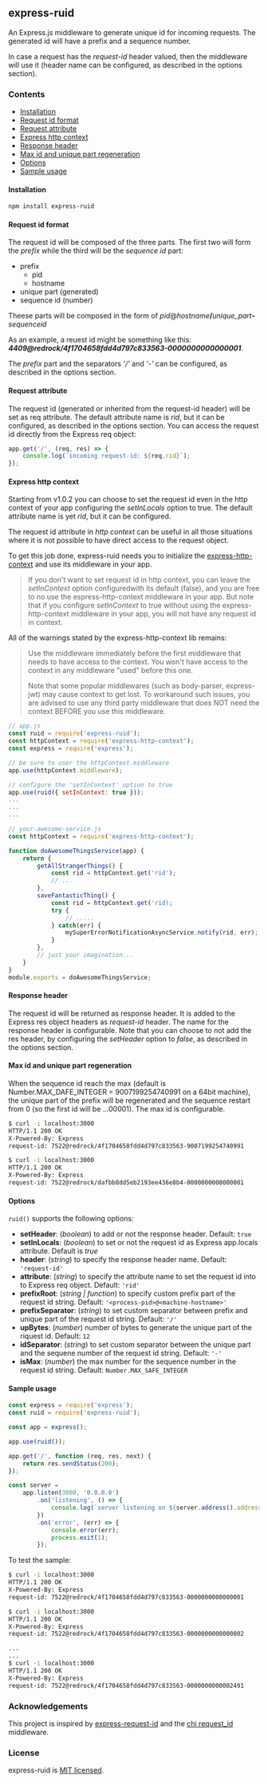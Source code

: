 ## express-ruid

An Express.js middleware to generate unique id for incoming requests. The generated id will have a prefix and a sequence number.

In case a request has the _request-id_ header valued, then the middleware will use it (header name can be configured, as described in the options section).

### Contents
* [Installation](#installation)
* [Request id format](#request-id-format)
* [Request attribute](#request-attribute)
* [Express http context](#Express-http-context)
* [Response header](#response-header)
* [Max id and unique part regeneration](#max-id-and-unique-part-regeneration)
* [Options](#options)
* [Sample usage](#sample-usage)

#### Installation
```bash
npm install express-ruid
```
#### Request id format
The request id will be composed of the three parts. The first two will form the _prefix_ while the third will be the _sequence id_ part:
* prefix
    * pid
    * hostname
* unique part (generated)
* sequence id (number)

Theese parts will be composed in the form of _pid_@_hostname_**/**_unique_part_**-**_sequenceid_

As an example, a reuest id might be something like this: _**4409@redrock/4f1704658fdd4d797c833563-0000000000000001**_.

The _prefix_ part and the separators _'/'_ and _'-'_ can be configured, as described in the options section.

#### Request attribute
The request id (generated or inherited from the request-id header) will be set as req attribute. The default attribute name is _rid_, but it can be configured, as described in the options section.
You can access the request id directly from the Express req object:
```js
app.get('/', (req, res) => {
    console.log(`incoming request-id: ${req.rid}`);
});
```

#### Express http context
Starting from v1.0.2 you can choose to set the request id even in the http context of your app configuring the _setInLocals_ option to true. The default attribute name is yet _rid_, but it can be configured.

The request id attribute in _http context_ can be useful in all those situations where it is not possible to have direct access to the request object.

To get this job done, express-ruid needs you to initialize the [express-http-context](https://www.npmjs.com/package/express-http-context) and use its middleware in your app.

> If you don't want to set request id in http context, you can leave the _setInContext_ option configuredwith its default (false), and you are free to no use the espress-http-context middleware in your app.
>But note that if you configure _setInContext_ to true without using the express-http-context middleware in your app, you will not have any request id in context.

All of the warnings stated by the express-http-context lib remains:

> Use the middleware immediately before the first middleware that needs to have access to the context. You won't have access to the context in any middleware "used" before this one.
>
>Note that some popular middlewares (such as body-parser, express-jwt) may cause context to get lost. To workaround such issues, you are advised to use any third party middleware that does NOT need the context BEFORE you use this middleware.

```js
// app.js
const ruid = require('express-ruid');
const httpContext = require('express-http-context');
const express = require('express');

// be sure to user the httpContext.middleware
app.use(httpContext.middleware);

// configure the 'setInContext' option to true
app.use(ruid({ setInContext: true }));
...
...
...

// your-awesome-service.js
const httpContext = require('express-http-context');

function doAwesomeThingsService(app) {
    return {
        getAllStrangerThings() {
            const rid = httpContext.get('rid');
            // ...
        },
        saveFantasticThing() {
            const rid = httpContext.get('rid);
            try {
                // .....
            } catch(err) {
                mySuperErrorNotificationAsyncService.notify(rid, err);
            }
        },
        // just your imagination...
    }
}
module.exports = doAwesomeThingsService;
```

#### Response header
The request id will be returned as response header. It is added to the Express res object headers as _request-id_ header. The name for the response header is configurable.
Note that you can choose to not add the res header, by configuring the _setHeader_ option to _false_, as described in the options section.

#### Max id and unique part regeneration
When the sequence id reach the max (default is Number.MAX_DAFE_INTEGER = 9007199254740991 on a 64bit machine), the unique part of the prefix will be regenerated and the sequence restart from 0 (so the first id will be ...00001).
The max id is configurable.
```bash
$ curl -i localhost:3000
HTTP/1.1 200 OK
X-Powered-By: Express
request-id: 7522@redrock/4f1704658fdd4d797c833563-9007199254740991

$ curl -i localhost:3000
HTTP/1.1 200 OK
X-Powered-By: Express
request-id: 7522@redrock/dafbb8dd5eb2193ee436e8b4-0000000000000001

```
#### Options
```ruid()``` supports the following options:
* **setHeader**: (_boolean_) to add or not the response header. Default: `true`
* **setInLocals**: (_boolean_) to set or not the request id as Express app.locals attribute. Default is _true_
* **header**: (_string_) to specify the response header name. Default: `'request-id'`
* **attribute**: (_string_) to specify the attribute name to set the request id into to Express req object. Default: `'rid'`
* **prefixRoot**: (_string | function_) to specify custom prefix part of the request id string. Default: `'<process-pid>@<machine-hostname>'`
* **prefixSeparator**: (_string_) to set custom separator between prefix and unique part of the request id string. Default: `'/'`
* **upBytes**: (_number_) number of bytes to generate the unique part of the riquest id. Default: `12`
* **idSeparator**: (_string_) to set custom separator between the unique part and the sequene number of the request id string. Default: `'-'`
* **isMax**: (_number_) the max number for the sequence number in the request id string. Default: `Number.MAX_SAFE_INTEGER`

#### Sample usage
```js
const express = require('express');
const ruid = require('express-ruid');

const app = express();

app.use(ruid());

app.get('/', function (req, res, next) {
    return res.sendStatus(200);
});

const server =
    app.listen(3000, '0.0.0.0')
        .on('listening', () => {
            console.log(`server listening on ${server.address().address}:${server.address().port}`);
        })
        .on('error', (err) => {
            console.error(err);
            process.exit(1);
        });
```

To test the sample:
```bash
$ curl -i localhost:3000
HTTP/1.1 200 OK
X-Powered-By: Express
request-id: 7522@redrock/4f1704658fdd4d797c833563-0000000000000001

$ curl -i localhost:3000
HTTP/1.1 200 OK
X-Powered-By: Express
request-id: 7522@redrock/4f1704658fdd4d797c833563-0000000000000002

...
...
$ curl -i localhost:3000
HTTP/1.1 200 OK
X-Powered-By: Express
request-id: 7522@redrock/4f1704658fdd4d797c833563-0000000000002491
```
### Acknowledgements
This project is inspired by [express-request-id](https://www.npmjs.com/package/express-request-id) and the [chi request_id](https://github.com/go-chi/chi/blob/master/middleware/request_id.go) middleware.

### License

express-ruid is [MIT licensed](LICENSE).

